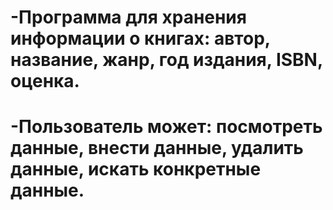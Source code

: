 # -Программа для хранения информации о книгах: автор, название, жанр, год издания, ISBN, оценка.
# -Пользователь может: посмотреть данные, внести данные, удалить данные, искать конкретные данные.
